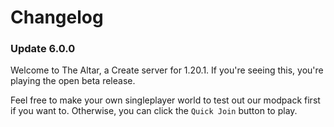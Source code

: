 # Changelog
### Update 6.0.0
Welcome to The Altar, a Create server for 1.20.1. If you're seeing this, you're playing the open beta release.

Feel free to make your own singleplayer world to test out our modpack first if you want to. Otherwise, you can click the `Quick Join` button to play.
